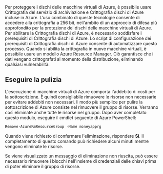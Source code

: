Per proteggere i dischi delle macchine virtuali di Azure, è possibile usare Crittografia del servizio di archiviazione e Crittografia dischi di Azure incluse in Azure. L'uso combinato di queste tecnologie consente di accedere alla crittografia a 256 bit, nell'ambito di un approccio di difesa più approfondito per la protezione dei dischi delle macchine virtuali di Azure. Per abilitare la Crittografia dischi di Azure, è necessario soddisfare i prerequisiti di Crittografia dischi di Azure. Lo script di configurazione dei prerequisiti di Crittografia dischi di Azure consente di automatizzare questo processo. Quando si abilita la crittografia in nuove macchine virtuali, è possibile usare un modello Azure Resource Manager. Ciò garantisce che i dati vengano crittografati al momento della distribuzione, eliminando qualsiasi vulnerabilità.

## <a name="clean-up"></a>Eseguire la pulizia
<!---TODO: Update for sandbox?---> L'esecuzione di macchine virtuali di Azure comporta l'addebito di costi per la sottoscrizione. È quindi consigliabile rimuovere le risorse non necessarie per evitare addebiti non necessari. Il modo più semplice per pulire la sottoscrizione di Azure consiste nel rimuovere il gruppo di risorse. Verranno così eliminate anche tutte le risorse nel gruppo. Dopo aver completato questo modulo, eseguire il cmdlet seguente di Azure PowerShell:

   ```powershell
   Remove-AzureRmResourceGroup -Name moneyapprg
   ```

Quando viene richiesto di confermare l'eliminazione, rispondere **Sì**. Il completamento di questo comando può richiedere alcuni minuti mentre vengono eliminate le risorse. 

Se viene visualizzato un messaggio di eliminazione non riuscita, può essere necessario rimuovere i blocchi nell'insieme di credenziali delle chiavi prima di poter eliminare il gruppo di risorse.

